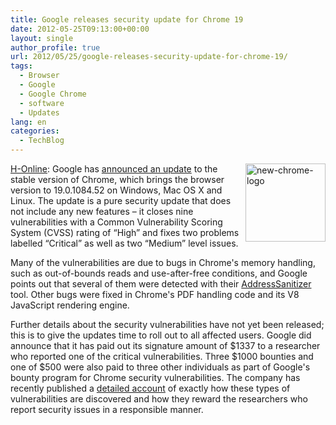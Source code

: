 ```yaml
---
title: Google releases security update for Chrome 19
date: 2012-05-25T09:13:00+00:00
layout: single
author_profile: true
url: 2012/05/25/google-releases-security-update-for-chrome-19/
tags:
  - Browser
  - Google
  - Google Chrome
  - software
  - Updates
lang: en
categories: 
  - TechBlog
---
```

<img title="new-chrome-logo" border="0" alt="new-chrome-logo" align="right" src="http://lh3.ggpht.com/-7faILWdsqaI/T79GOSXOInI/AAAAAAAAGFc/ftEHEhrBtRk/new-chrome-logo%25255B3%25255D.png?imgmax=800" width="128" height="125" /><a href="http://www.h-online.com/" target="_blank">H-Online</a>: Google has [announced an update](http://googlechromereleases.blogspot.co.uk/2012/05/stable-channel-update_23.html) to the stable version of Chrome, which brings the browser version to 19.0.1084.52 on Windows, Mac OS X and Linux. The update is a pure security update that does not include any new features – it closes nine vulnerabilities with a Common Vulnerability Scoring System (CVSS) rating of “High” and fixes two problems labelled “Critical” as well as two “Medium” level issues.

Many of the vulnerabilities are due to bugs in Chrome's memory handling, such as out-of-bounds reads and use-after-free conditions, and Google points out that several of them were detected with their [AddressSanitizer](http://code.google.com/p/address-sanitizer/) tool. Other bugs were fixed in Chrome's PDF handling code and its V8 JavaScript rendering engine. 

Further details about the security vulnerabilities have not yet been released; this is to give the updates time to roll out to all affected users. Google did announce that it has paid out its signature amount of $1337 to a researcher who reported one of the critical vulnerabilities. Three $1000 bounties and one of $500 were also paid to three other individuals as part of Google's bounty program for Chrome security vulnerabilities. The company has recently published a [detailed account](http://www.h-online.com/news/item/Worth-Reading-The-50-000-breakout-1582665.html) of exactly how these types of vulnerabilities are discovered and how they reward the researchers who report security issues in a responsible manner.